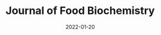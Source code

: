 ---
date: 2022-01-20
##
title:    Journal of Food Biochemistry 
## Titel der Publikation, beispielweise The Lancet.
##
authors: 'Muhammad, A, Forcados, GE, Sani, H, et al.'
##
status:   default
##
en:
  subtitle:   'Epigenetic modifications associated with genes implicated in cytokine storm: The potential biotherapeutic effects of vitamins and minerals in COVID-19'
  ##
  description: 'Cytokine storm is a phrase used to refer to an abrupt upsurge in the circulating levels of various pro-inflammatory cytokines, causing increased stimulation and activity of immune cells during disease conditions. The binding of pattern recognition receptors to pathogen-associated molecular patterns during COVID-19 infection recruits response machinery involving the activation of transcription factors and proteins required for a robust immune response by host cells. These immune responses could be influenced by epigenetic modifications as evidenced by significant variations in COVID-19 pathophysiology and response to therapy observed among patients across the globe. Considering that circulating levels of interleukin 1, tumor necrosis factor-α, and interleukin 6 are significantly elevated during cytokine storm in COVID-19 patients, genetic and epigenetic variations in the expression and function of these proteins could enhance our understanding of the disease pathogenesis. Treatment options that repress the transcription of specific cytokine genes during COVID-19 infection could serve as possible targets to counteract cytokine storm in COVID-19. Therefore, the present article reviews the roles of cytokines and associated genes in the COVID-19 cytokine storm, identifies epigenetic modifications associated with the disease progression, and possible ameliorative effects of some vitamins and minerals obtained as epigenetic modifiers for the control of cytokine storm and disease severity in COVID-19 patients. '
  ## 
  tags:    [COVID-19, cytokines, epigenetics, minerals, storm, vitamins]
## 
de: 
  ##
  subtitle:   'Epigenetische Veränderungen bei Genen, die an einem Zytokinsturm beteiligt sind: Die potenziellen biotherapeutischen Wirkungen von Vitaminen und Mineralien in COVID-19'
  ##
  description: 'Zytokinsturm ist ein Ausdruck, der sich auf einen plötzlichen Anstieg der zirkulierenden Mengen verschiedener entzündungsfördernder Zytokine bezieht, die eine erhöhte Stimulierung und Aktivität von Immunzellen unter Krankheitsbedingungen verursachen. Die Bindung von Mustererkennungsrezeptoren an erregerassoziierte molekulare Muster während einer COVID-19-Infektion rekrutiert eine Reaktionsmaschinerie, die die Aktivierung von Transkriptionsfaktoren und Proteinen umfasst, die für eine robuste Immunantwort der Wirtszellen erforderlich sind. Diese Immunreaktionen könnten durch epigenetische Veränderungen beeinflusst werden, wie die weltweit beobachteten signifikanten Unterschiede in der COVID-19-Pathophysiologie und im Ansprechen auf die Therapie zeigen. In Anbetracht der Tatsache, dass die zirkulierenden Spiegel von Interleukin 1, Tumornekrosefaktor-α und Interleukin 6 während des Zytokinsturms bei COVID-19-Patienten signifikant erhöht sind, könnten genetische und epigenetische Veränderungen in der Expression und Funktion dieser Proteine unser Verständnis der Krankheitspathogenese verbessern. Behandlungsmöglichkeiten, die die Transkription spezifischer Zytokin-Gene während einer COVID-19-Infektion unterdrücken, könnten als mögliche Ziele dienen, um dem Zytokinsturm bei COVID-19 entgegenzuwirken. Der vorliegende Artikel gibt daher einen Überblick über die Rolle von Zytokinen und assoziierten Genen beim COVID-19-Zytokinsturm, identifiziert epigenetische Modifikationen, die mit dem Fortschreiten der Krankheit in Verbindung stehen, und zeigt mögliche verbessernde Wirkungen einiger Vitamine und Mineralien auf, die als epigenetische Modifikatoren zur Kontrolle des Zytokinsturms und der Krankheitsschwere bei COVID-19-Patienten dienen.'
  ## 
  ##
  tags:     [COVID-19, Zytokine, Epigenetik, Mineralien, Sturm, Vitamine]
##
group:  "Treatments"
##
credit:      https://doi.org/10.1111/jfbc.14079
##
## 2020-09-30_10.1038_s41590-020-00808-x.md
---